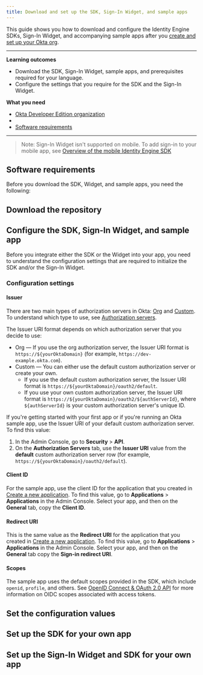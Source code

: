 ```yaml
---
title: Download and set up the SDK, Sign-In Widget, and sample apps
---
```


<ApiLifecycle access="ie" />

This guide shows you how to download and configure the Identity Engine SDKs, Sign-In Widget, and accompanying sample apps after you [create and set up your Okta org](/docs/guides/oie-embedded-common-org-setup).

---

**Learning outcomes**

* Download the SDK, Sign-In Widget, sample apps, and prerequisites required for your language.
* Configure the settings that you require for the SDK and the Sign-In Widget.

**What you need**

* [Okta Developer Edition organization](/signup)
* <StackSnippet snippet="samplecode" inline />
* [Software requirements](#software-requirements)
---

> Note: Sign-In Widget isn't supported on mobile. To add sign-in to your mobile app, see [Overview of the mobile Identity Engine SDK](https://developer.okta.com/docs/guides/mobile-idx-sdk-overview/main/)

## Software requirements

Before you download the SDK, Widget, and sample apps, you need the following:

<StackSnippet snippet="softwarerequirements" />

## Download the repository

<StackSnippet snippet="githubinstructions" />

## Configure the SDK, Sign-In Widget, and sample app

Before you integrate either the SDK or the Widget into your app, you need to understand the configuration settings that are required to initialize the SDK and/or the Sign-In Widget.

### Configuration settings

#### Issuer

There are two main types of authorization servers in Okta: [Org](/docs/concepts/auth-servers/#org-authorization-server) and [Custom](/docs/concepts/auth-servers/#custom-authorization-server). To understand which type to use, see [Authorization servers](/docs/concepts/auth-servers/#available-authorization-server-types).

<ApiAmProdWarning />

The Issuer URI format depends on which authorization server that you decide to use:

* Org &mdash; If you use the org authorization server, the Issuer URI format is `https://${yourOktaDomain}` (for example, `https://dev-example.okta.com`).
* Custom &mdash; You can either use the default custom authorization server or create your own.
  * If you use the default custom authorization server, the Issuer URI format is `https://${yourOktaDomain}/oauth2/default`.
  * If you use your own custom authorization server, the Issuer URI format is `https://${yourOktaDomain}/oauth2/${authServerId}`, where `${authServerId}` is your custom authorization server's unique ID.

If you're getting started with your first app or if you're running an Okta sample app, use the Issuer URI of your default custom authorization server. To find this value:

1. In the Admin Console, go to **Security** > **API**.
2. On the **Authorization Servers** tab, use the **Issuer URI** value from the **default** custom authorization server row (for example, `https://${yourOktaDomain}/oauth2/default`).

#### Client ID

For the sample app, use the client ID for the application that you created in [Create a new application](/docs/guides/oie-embedded-common-org-setup/-/main/#create-a-new-application). To find this value, go to **Applications** > **Applications** in the Admin Console. Select your app, and then on the **General** tab, copy the **Client ID**.

<StackSnippet snippet="clientsecret" />

#### Redirect URI

This is the same value as the **Redirect URI** for the application that you created in [Create a new application](/docs/guides/oie-embedded-common-org-setup/-/main/#create-a-new-application). To find this value, go to **Applications** > **Applications** in the Admin Console. Select your app, and then on the **General** tab copy the **Sign-in redirect URI**.

<StackSnippet snippet="redirecturi" />

#### Scopes

The sample app uses the default scopes provided in the SDK, which include `openid`, `profile`, and others. See [OpenID Connect & OAuth 2.0 API](/docs/reference/api/oidc/#scopes) for more information on OIDC scopes associated with access tokens.

## Set the configuration values

<StackSnippet snippet="configlocations" />

<StackSnippet snippet="configorder" />

## Set up the SDK for your own app

<StackSnippet snippet="sdkforyourapp" />

## Set up the Sign-In Widget and SDK for your own app

<StackSnippet snippet="widgetforyourapp" />
